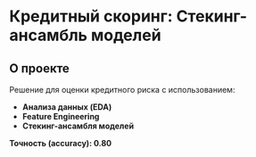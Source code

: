 # Кредитный скоринг: Стекинг-ансамбль моделей

## О проекте

Решение для оценки кредитного риска с использованием:
- **Анализа данных (EDA)**
- **Feature Engineering**
- **Стекинг-ансамбля моделей**

**Точность (accuracy): 0.80**
